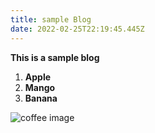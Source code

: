```yaml
---
title: sample Blog
date: 2022-02-25T22:19:45.445Z
---
```

**This is a sample blog**

1. **Apple**
2. **Mango**
3. **Banana**

![coffee image](/img/cup-of-coffee.jpg "coffee cup with image")
